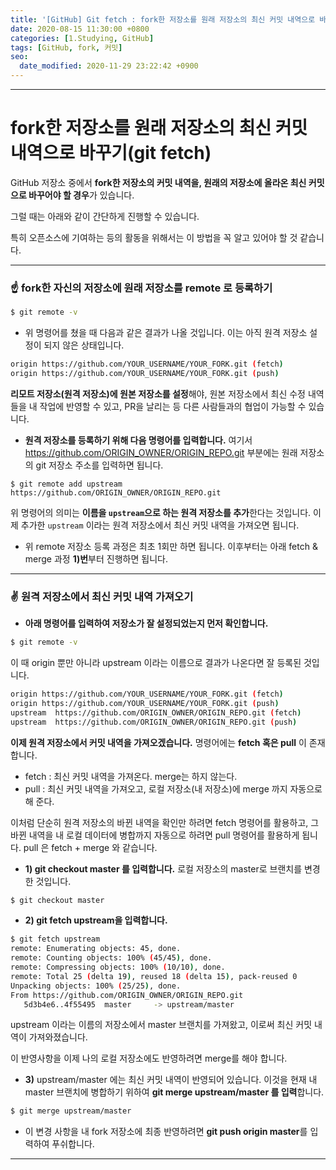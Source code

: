 ```yaml
---
title: '[GitHub] Git fetch : fork한 저장소를 원래 저장소의 최신 커밋 내역으로 바꾸기'
date: 2020-08-15 11:30:00 +0800
categories: [1.Studying, GitHub]
tags: [GitHub, fork, 커밋]
seo:
  date_modified: 2020-11-29 23:22:42 +0900
---
```




------

# **fork한 저장소를 원래 저장소의 최신 커밋 내역으로 바꾸기**(git fetch)



GitHub 저장소 중에서 **fork한 저장소의 커밋 내역을, 원래의 저장소에 올라온 최신 커밋으로 바꾸어야 할 경우**가 있습니다.

그럴 때는 아래와 같이 간단하게 진행할 수 있습니다.

특히 오픈소스에 기여하는 등의 활동을 위해서는 이 방법을 꼭 알고 있어야 할 것 같습니다.

------



### **☝ fork한 자신의 저장소에 원래 저장소를 remote 로 등록하기**

```bash
$ git remote -v
```

* 위 명령어를 쳤을 때 다음과 같은 결과가 나올 것입니다. 이는 아직 원격 저장소 설정이 되지 않은 상태입니다.

```bash
origin https://github.com/YOUR_USERNAME/YOUR_FORK.git (fetch)
origin https://github.com/YOUR_USERNAME/YOUR_FORK.git (push)
```

**리모트 저장소(원격 저장소)에 원본 저장소를 설정**해야, 원본 저장소에서 최신 수정 내역들을 내 작업에 반영할 수 있고, PR을 날리는 등 다른 사람들과의 협업이 가능할 수 있습니다.

* **원격 저장소를 등록하기 위해 다음 명령어를 입력합니다.** 여기서 https://github.com/ORIGIN_OWNER/ORIGIN_REPO.git 부분에는 원래 저장소의 git 저장소 주소를 입력하면 됩니다.

```
$ git remote add upstream https://github.com/ORIGIN_OWNER/ORIGIN_REPO.git
```

위 명령어의 의미는 **이름을 `upstream`으로 하는 원격 저장소를 추가**한다는 것입니다.
이제 추가한 `upstream` 이라는 원격 저장소에서 최신 커밋 내역을 가져오면 됩니다.

* 위 remote 저장소 등록 과정은 최초 1회만 하면 됩니다. 이후부터는 아래 fetch & merge 과정 **1)번**부터 진행하면 됩니다.

------

### **✌ 원격 저장소에서 최신 커밋 내역 가져오기**

* **아래 명령어를 입력하여 저장소가 잘 설정되었는지 먼저 확인합니다.**

```bash
$ git remote -v
```

이 때 origin 뿐만 아니라 upstream 이라는 이름으로 결과가 나온다면 잘 등록된 것입니다.

```bash
origin https://github.com/YOUR_USERNAME/YOUR_FORK.git (fetch)
origin https://github.com/YOUR_USERNAME/YOUR_FORK.git (push)
upstream  https://github.com/ORIGIN_OWNER/ORIGIN_REPO.git (fetch)
upstream  https://github.com/ORIGIN_OWNER/ORIGIN_REPO.git (push)
```

**이제 원격 저장소에서 커밋 내역을 가져오겠습니다.** 명령어에는 **fetch 혹은 pull** 이 존재합니다.

* fetch : 최신 커밋 내역을 가져온다. merge는 하지 않는다.
* pull : 최신 커밋 내역을 가져오고, 로컬 저장소(내 저장소)에 merge 까지 자동으로 해 준다.

이처럼 단순히 원격 저장소의 바뀐 내역을 확인만 하려면 fetch 명령어를 활용하고, 그 바뀐 내역을 내 로컬 데이터에 병합까지 자동으로 하려면 pull 명령어를 활용하게 됩니다. pull 은 fetch + merge 와 같습니다.



* **1) git checkout master 를 입력합니다.** 로컬 저장소의 master로 브랜치를 변경한 것입니다.

```bash
$ git checkout master
```

* **2) git fetch upstream을 입력합니다.**

```bash
$ git fetch upstream
remote: Enumerating objects: 45, done.
remote: Counting objects: 100% (45/45), done.
remote: Compressing objects: 100% (10/10), done.
remote: Total 25 (delta 19), reused 18 (delta 15), pack-reused 0
Unpacking objects: 100% (25/25), done.
From https://github.com/ORIGIN_OWNER/ORIGIN_REPO.git
   5d3b4e6..4f55495  master     -> upstream/master
```

upstream 이라는 이름의 저장소에서 master 브랜치를 가져왔고, 이로써 최신 커밋 내역이 가져와졌습니다.

이 반영사항을 이제 나의 로컬 저장소에도 반영하려면 merge를 해야 합니다.

* **3)** upstream/master 에는 최신 커밋 내역이 반영되어 있습니다. 이것을 현재 내 master 브랜치에 병합하기 위하여 **git merge upstream/master 를 입력**합니다.

```bash
$ git merge upstream/master
```

* 이 변경 사항을 내 fork 저장소에 최종 반영하려면 **git push origin master**를 입력하여 푸쉬합니다.

------

